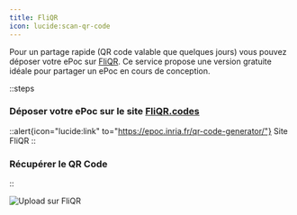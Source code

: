 ```yaml
---
title: FliQR
icon: lucide:scan-qr-code
---
```


Pour un partage rapide (QR code valable que quelques jours) vous pouvez déposer votre ePoc sur [FliQR](https://fliqr.codes). Ce service propose une version gratuite idéale pour partager un ePoc en cours de conception.

::steps
### Déposer votre ePoc sur le site [FliQR.codes](https://fliqr.codes)
::alert{icon="lucide:link" to="https://epoc.inria.fr/qr-code-generator/"}
Site FliQR
::
### Récupérer le QR Code
::

![Upload sur FliQR](images/fliqr.gif)
